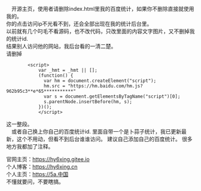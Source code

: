  

&ensp;&ensp;开源主页，使用者请删除index.html里我的百度统计，如果你不删除直接就使用我的。  
你的点击访问ip不光看不到，还会全部出现在我的统计后台里。  
以前就有几个叼毛不看源码，也不改代码，只改里面的内容文字图片，又不删掉我的统计id.  
结果别人访问他的网站，我后台看的一清二楚。  
请删掉  <!--百度统计-->
```
		<script>
			var _hmt = _hmt || [];
			(function() {
			  var hm = document.createElement("script");
			  hm.src = "https://hm.baidu.com/hm.js?962b95c3**e*65***********"
			  var s = document.getElementsByTagName("script")[0]; 
			  s.parentNode.insertBefore(hm, s);
			})();
			</script>
```
  
  这一整段。  
  &ensp;&ensp;或者自己换上你自己的百度统计id.
  里面自带一个是卜蒜子统计，我已更新最新，这个不用动，但看不到后台谁谁访问。
  建议自己添加自己的百度统计。
  很多地方我都加了注释。
  
  
  官网主页：https://hy6xing.gitee.io  
  个人博客：https://hy6xing.cn  
  个人主页：https://5a.中国  
  不懂就要问，不要瞎搞。
